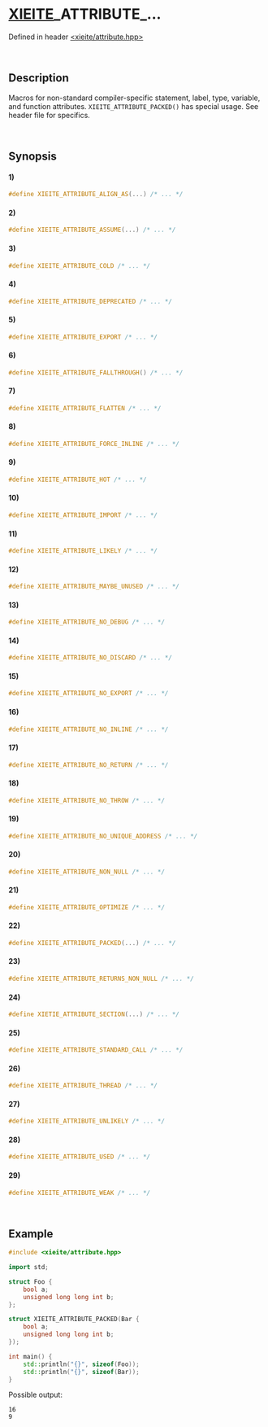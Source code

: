 # [XIEITE](../../macros.md)\_ATTRIBUTE\_...
Defined in header [<xieite/attribute.hpp>](../../../include/xieite/attribute.hpp)

&nbsp;

## Description
Macros for non-standard compiler-specific statement, label, type, variable, and function attributes. `XIEITE_ATTRIBUTE_PACKED()` has special usage. See header file for specifics.

&nbsp;

## Synopsis
#### 1)
```cpp
#define XIEITE_ATTRIBUTE_ALIGN_AS(...) /* ... */
```
#### 2)
```cpp
#define XIEITE_ATTRIBUTE_ASSUME(...) /* ... */
```
#### 3)
```cpp
#define XIEITE_ATTRIBUTE_COLD /* ... */
```
#### 4)
```cpp
#define XIEITE_ATTRIBUTE_DEPRECATED /* ... */
```
#### 5)
```cpp
#define XIEITE_ATTRIBUTE_EXPORT /* ... */
```
#### 6)
```cpp
#define XIEITE_ATTRIBUTE_FALLTHROUGH() /* ... */
```
#### 7)
```cpp
#define XIEITE_ATTRIBUTE_FLATTEN /* ... */
```
#### 8)
```cpp
#define XIEITE_ATTRIBUTE_FORCE_INLINE /* ... */
```
#### 9)
```cpp
#define XIEITE_ATTRIBUTE_HOT /* ... */
```
#### 10)
```cpp
#define XIEITE_ATTRIBUTE_IMPORT /* ... */
```
#### 11)
```cpp
#define XIEITE_ATTRIBUTE_LIKELY /* ... */
```
#### 12)
```cpp
#define XIEITE_ATTRIBUTE_MAYBE_UNUSED /* ... */
```
#### 13)
```cpp
#define XIEITE_ATTRIBUTE_NO_DEBUG /* ... */
```
#### 14)
```cpp
#define XIEITE_ATTRIBUTE_NO_DISCARD /* ... */
```
#### 15)
```cpp
#define XIEITE_ATTRIBUTE_NO_EXPORT /* ... */
```
#### 16)
```cpp
#define XIEITE_ATTRIBUTE_NO_INLINE /* ... */
```
#### 17)
```cpp
#define XIEITE_ATTRIBUTE_NO_RETURN /* ... */
```
#### 18)
```cpp
#define XIEITE_ATTRIBUTE_NO_THROW /* ... */
```
#### 19)
```cpp
#define XIEITE_ATTRIBUTE_NO_UNIQUE_ADDRESS /* ... */
```
#### 20)
```cpp
#define XIEITE_ATTRIBUTE_NON_NULL /* ... */
```
#### 21)
```cpp
#define XIEITE_ATTRIBUTE_OPTIMIZE /* ... */
```
#### 22)
```cpp
#define XIEITE_ATTRIBUTE_PACKED(...) /* ... */
```
#### 23)
```cpp
#define XIEITE_ATTRIBUTE_RETURNS_NON_NULL /* ... */
```
#### 24)
```cpp
#define XIETIE_ATTRIBUTE_SECTION(...) /* ... */
```
#### 25)
```cpp
#define XIEITE_ATTRIBUTE_STANDARD_CALL /* ... */
```
#### 26)
```cpp
#define XIEITE_ATTRIBUTE_THREAD /* ... */
```
#### 27)
```cpp
#define XIEITE_ATTRIBUTE_UNLIKELY /* ... */
```
#### 28)
```cpp
#define XIEITE_ATTRIBUTE_USED /* ... */
```
#### 29)
```cpp
#define XIEITE_ATTRIBUTE_WEAK /* ... */
```

&nbsp;

## Example
```cpp
#include <xieite/attribute.hpp>

import std;

struct Foo {
    bool a;
    unsigned long long int b;
};

struct XIEITE_ATTRIBUTE_PACKED(Bar {
    bool a;
    unsigned long long int b;
});

int main() {
    std::println("{}", sizeof(Foo));
    std::println("{}", sizeof(Bar));
}
```
Possible output:
```
16
9
```
